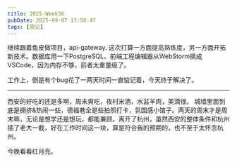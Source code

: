 ```yaml
---
title: 2025-Week36
pubDate: 2025-09-07 17:58:47
tags: [周记]
---
```


继续跟着鱼皮做项目，api-gateway.
这次打算一方面提高熟练度，另一方面开拓新技术。数据库用一下PostgreSQL、前端工程编辑器从WebStorm换成VSCode，因为内存不够，前者太重量级了。

工作上，倒是有个bug花了一两天时间一直惦记着，今天终于解决了。

---

西安的好吃的还是多啊，周末爽吃，夜村米酒，水盆羊肉，美滴很。
城墙里面到底是拥挤&热闹一些，德福巷全是些拍照打卡，氛围感小馆子。两天的周末才是周末嘛，无论是想学还是想玩，都能兼顾。离开了杭州，虽然西安的整体条件和杭州插了老大一截，好在工作时间这一块，算是符合我的预期的，也不至于太怀念杭州。

今晚看看红月亮。

<script src="https://giscus.app/client.js"
        data-repo="roc80/Blog"
        data-repo-id="R_kgDOO4NnfQ"
        data-category="Announcements"
        data-category-id="DIC_kwDOO4Nnfc4Ctshe"
        data-mapping="pathname"
        data-strict="1"
        data-reactions-enabled="1"
        data-emit-metadata="0"
        data-input-position="top"
        data-theme="preferred_color_scheme"
        data-lang="zh-CN"
        data-loading="lazy"
        crossorigin="anonymous"
        async>
</script>


